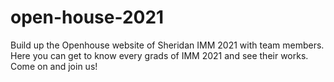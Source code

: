 # open-house-2021
Build up the Openhouse website of Sheridan IMM 2021 with team members.
Here you can get to know every grads of IMM 2021 and see their works.
Come on and join us!